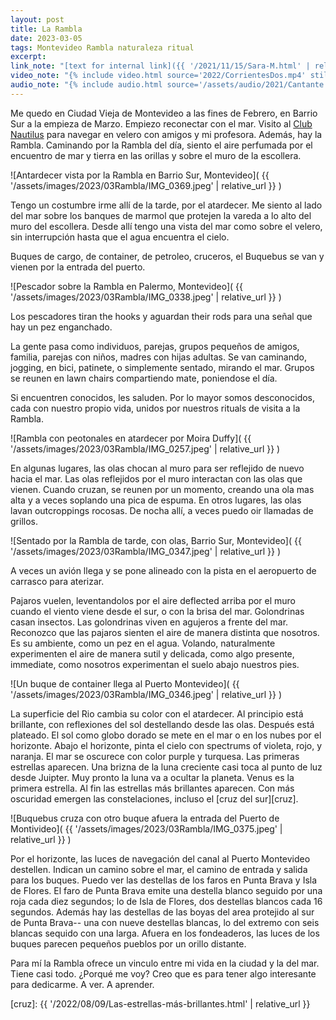 ```yaml
---
layout: post
title: La Rambla
date: 2023-03-05
tags: Montevideo Rambla naturaleza ritual
excerpt:
link_note: "[text for internal link]({{ '/2021/11/15/Sara-M.html' | relative_url }})"
video_note: "{% include video.html source='2022/CorrientesDos.mp4' still='2022/CostaRica/CorrientesUno.png' }%"
audio_note: "{% include audio.html source='/assets/audio/2021/Cantante.m4a' %}"
---
```


Me quedo en Ciudad Vieja de Montevideo a las fines de Febrero, en Barrio Sur a
la empieza de Marzo. Empiezo reconectar con el mar. Visito al [Club
Nautilus][nyc] para navegar en velero con amigos y mi profesora. Además, hay la
Rambla. Caminando por la Rambla del día, siento el aire perfumada por el
encuentro de mar y tierra en las orillas y sobre el muro de la escollera.

![Antardecer vista por la Rambla en Barrio Sur, Montevideo](
  {{ '/assets/images/2023/03Rambla/IMG_0369.jpeg' | relative_url }}
)

Tengo un costumbre irme allí de la tarde, por el atardecer.
Me siento al lado del mar sobre los banques de marmol que protejen la vareda
a lo alto del muro del escollera.
Desde allí tengo una vista del mar como sobre el velero, sin interrupción
hasta que el agua encuentra el cielo.

Buques de cargo, de container, de petroleo, cruceros, el Buquebus se van y
vienen por la entrada del puerto.

![Pescador sobre la Rambla en Palermo, Montevideo](
  {{ '/assets/images/2023/03Rambla/IMG_0338.jpeg' | relative_url }}
)

Los pescadores tiran the hooks y aguardan their rods para una señal que
hay un pez enganchado.

La gente pasa como individuos, parejas, grupos pequeños de amigos, familia,
parejas con niños, madres con hijas adultas.
Se van caminando, jogging, en bici, patinete, o simplemente
sentado, mirando el mar.
Grupos se reunen en lawn chairs compartiendo mate, poniendose el día. 

Si encuentren conocidos, les saluden. Por lo mayor somos desconocidos,
cada con nuestro propio vida, unidos por nuestros rituals de visita a
la Rambla.

![Rambla con peotonales en atardecer por Moira Duffy](
  {{ '/assets/images/2023/03Rambla/IMG_0257.jpeg' | relative_url }}
)

En algunas lugares, las olas chocan al muro para ser reflejido de nuevo
hacia el mar.
Las olas reflejidos por el muro interactan con las olas que vienen.
Cuando cruzan, se reunen por un momento, creando una ola mas alta y a
veces soplando una pica de espuma.
En otros lugares, las olas lavan outcroppings rocosas.
De nocha allí, a veces puedo oir llamadas de grillos.

![Sentado por la Rambla de tarde, con olas, Barrio Sur, Montevideo](
  {{ '/assets/images/2023/03Rambla/IMG_0347.jpeg' | relative_url }}
)

A veces un avión llega y se pone alineado con la pista en el aeropuerto
de carrasco para aterizar.

Pajaros vuelen, leventandolos por el aire deflected arriba por el muro
cuando el viento viene desde el sur, o con la brisa del mar.
Golondrinas casan insectos. Las golondrinas viven en agujeros a frente
del mar.
Reconozco que las pajaros sienten el aire de manera distinta que nosotros.
Es su ambiente, como un pez en el agua. Volando, naturalmente experimenten
el aire de manera sutil y delicada, como algo presente, immediate, como
nosotros experimentan el suelo abajo nuestros pies.

![Un buque de container llega al Puerto Montevideo](
  {{ '/assets/images/2023/03Rambla/IMG_0346.jpeg' | relative_url }}
)

La superficie del Rio cambia su color con el atardecer.  Al principio está
brillante, con reflexiones del sol destellando desde las olas. Después está
plateado.  El sol como globo dorado se mete en el mar o en los nubes por el
horizonte.  Abajo el horizonte, pinta el cielo con spectrums of violeta, rojo,
y naranja.  El mar se oscurece con color purple y turquesa.  Las primeras
estrellas aparecen.  Una brizna de la luna creciente casi toca al punto de luz
desde Juipter.  Muy pronto la luna va a ocultar la planeta.  Venus es la
primera estrella. Al fin las estrellas más brillantes aparecen.  Con más
oscuridad emergen las constelaciones, incluso el [cruz del sur][cruz].

![Buquebus cruza con otro buque afuera la entrada del Puerto de Montivideo](
  {{ '/assets/images/2023/03Rambla/IMG_0375.jpeg' | relative_url }}
)

Por el horizonte, las luces de navegación del canal al Puerto Montevideo
destellen. Indican un camino sobre el mar, el camino de entrada y salida
para los buques. Puedo ver las destellas de los faros en Punta Brava y
Isla de Flores. El faro de Punta Brava emite una destella blanco seguido por
una roja cada diez segundos; lo de Isla de Flores, dos destellas blancos cada
16 segundos. Además hay las destellas de las boyas del area protejido al sur
de Punta Brava-- una con nueve destellas blancas, lo del extremo con seis
blancas sequido con una larga. Afuera en los fondeaderos, las luces de los
buques parecen pequeños pueblos por un orillo distante.

Para mí la Rambla ofrece un vinculo entre mi vida en la ciudad y la del mar.
Tiene casi todo. ¿Porqué me voy? Creo que es para tener algo interesante
para dedicarme. A ver. A aprender.

[nyc]: https://www.nyc.com.uy/
[cruz]: {{ '/2022/08/09/Las-estrellas-más-brillantes.html' | relative_url }}
